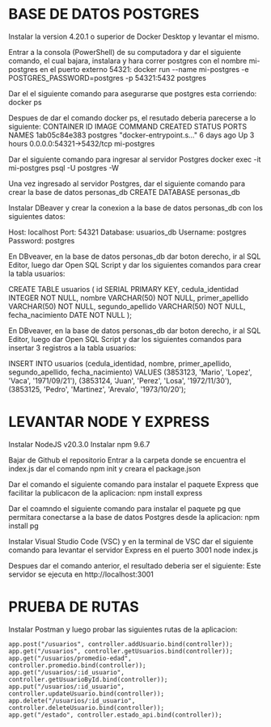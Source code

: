 # BASE DE DATOS POSTGRES

Instalar la version 4.20.1 o superior de Docker Desktop y levantar el mismo.

Entrar a la consola (PowerShell) de su computadora y dar el siguiente comando, el cual bajara, instalara y hara correr postgres con el nombre mi-postgres en el puerto externo 54321:
docker run --name mi-postgres -e POSTGRES_PASSWORD=postgres -p 54321:5432 postgres

Dar el el siguiente comando para asegurarse que postgres esta corriendo:
docker ps

Despues de dar el comando docker ps, el resutado deberia parecerse a lo siguiente:
CONTAINER ID IMAGE COMMAND CREATED STATUS PORTS NAMES
1ab05c84e383 postgres "docker-entrypoint.s…" 6 days ago Up 3 hours 0.0.0.0:54321->5432/tcp mi-postgres

Dar el siguiente comando para ingresar al servidor Postgres
docker exec -it mi-postgres psql -U postgres -W

Una vez ingresado al servidor Postgres, dar el siguiente comando para crear la base de datos personas_db
CREATE DATABASE personas_db

Instalar DBeaver y crear la conexion a la base de datos personas_db con los siguientes datos:

Host: localhost
Port: 54321
Database: usuarios_db
Username: postgres
Password: postgres

En DBveaver, en la base de datos personas_db dar boton derecho, ir al SQL Editor, luego dar Open SQL Script y dar los siguientes comandos para crear la tabla usuarios:

CREATE TABLE usuarios (
id SERIAL PRIMARY KEY,
cedula_identidad INTEGER NOT NULL,
nombre VARCHAR(50) NOT NULL,
primer_apellido VARCHAR(50) NOT NULL,
segundo_apellido VARCHAR(50) NOT NULL,
fecha_nacimiento DATE NOT NULL
);

En DBveaver, en la base de datos personas_db dar boton derecho, ir al SQL Editor, luego dar Open SQL Script y dar los siguientes comandos para insertar 3 registros a la tabla usuarios:

INSERT INTO usuarios (cedula_identidad, nombre, primer_apellido, segundo_apellido, fecha_nacimiento) VALUES
(3853123, 'Mario', 'Lopez', 'Vaca', '1971/09/21'),
(3853124, 'Juan', 'Perez', 'Losa', '1972/11/30'),
(3853125, 'Pedro', 'Martinez', 'Arevalo', '1973/10/20');

# LEVANTAR NODE Y EXPRESS

Instalar NodeJS v20.3.0
Instalar npm 9.6.7

Bajar de Github el repositorio
Entrar a la carpeta donde se encuentra el index.js
dar el comando npm init y creara el package.json

Dar el comando el siguiente comando para instalar el paquete Express que facilitar la publicacon de la aplicacion:
npm install express

Dar el coamndo el siguiente comando para instalar el paquete pg que permitara conectarse a la base de datos Postgres desde la aplicacion:
npm install pg

Instalar Visual Studio Code (VSC) y en la terminal de VSC dar el siguiente comando para levantar el servidor Express en el puerto 3001
node index.js

Despues dar el comando anterior, el resultado deberia ser el siguiente:
Este servidor se ejecuta en http://localhost:3001

# PRUEBA DE RUTAS

Instalar Postman y luego probar las siguientes rutas de la aplicacion:

    app.post("/usuarios", controller.addUsuario.bind(controller));
    app.get("/usuarios", controller.getUsuarios.bind(controller));
    app.get("/usuarios/promedio-edad", controller.promedio.bind(controller));
    app.get("/usuarios/:id_usuario", controller.getUsuarioById.bind(controller));
    app.put("/usuarios/:id_usuario", controller.updateUsuario.bind(controller));
    app.delete("/usuarios/:id_usuario", controller.deleteUsuario.bind(controller));
    app.get("/estado", controller.estado_api.bind(controller));
